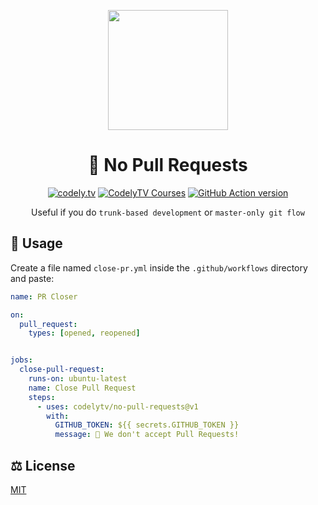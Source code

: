 <p align="center">
  <a href="http://codely.tv">
    <img src="http://codely.tv/wp-content/uploads/2016/05/cropped-logo-codelyTV.png" width="192px" height="192px"/>
  </a>
</p>

<h1 align="center">
  🙅 No Pull Requests
</h1>

<p align="center">
    <a href="https://github.com/CodelyTV"><img src="https://img.shields.io/badge/CodelyTV-OS-green.svg?style=flat-square" alt="codely.tv"/></a>
    <a href="http://pro.codely.tv"><img src="https://img.shields.io/badge/CodelyTV-PRO-black.svg?style=flat-square" alt="CodelyTV Courses"/></a>
    <a href="https://github.com/marketplace/actions/no-pull-requests"><img src="https://img.shields.io/github/v/release/CodelyTV/no-pull-requests?style=flat-square" alt="GitHub Action version"></a>
</p>

<p align="center">
    Useful if you do <code>trunk-based development</code> or <code>master-only git flow</code>
</pre>

## 🚀 Usage

Create a file named `close-pr.yml` inside the `.github/workflows` directory and paste:

```yml
name: PR Closer

on:
  pull_request:
    types: [opened, reopened]


jobs:
  close-pull-request:
    runs-on: ubuntu-latest
    name: Close Pull Request
    steps:
      - uses: codelytv/no-pull-requests@v1
        with:
          GITHUB_TOKEN: ${{ secrets.GITHUB_TOKEN }}
          message: 🙅 We don't accept Pull Requests!
```

## ⚖️ License

[MIT](LICENSE)

